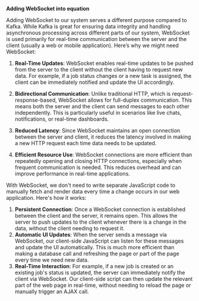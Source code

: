 **Adding WebSocket into equation**

Adding WebSocket to our system serves a different purpose compared to Kafka. While Kafka is great for ensuring data integrity and handling asynchronous processing across different parts of our system, WebSocket is used primarily for real-time communication between the server and the client (usually a web or mobile application). Here’s why we might need WebSocket:

1. **Real-Time Updates**: WebSocket enables real-time updates to be pushed from the server to the client without the client having to request new data. For example, if a job status changes or a new task is assigned, the client can be immediately notified and update the UI accordingly.

2. **Bidirectional Communication**: Unlike traditional HTTP, which is request-response-based, WebSocket allows for full-duplex communication. This means both the server and the client can send messages to each other independently. This is particularly useful in scenarios like live chats, notifications, or real-time dashboards.

3. **Reduced Latency**: Since WebSocket maintains an open connection between the server and client, it reduces the latency involved in making a new HTTP request each time data needs to be updated.

4. **Efficient Resource Use**: WebSocket connections are more efficient than repeatedly opening and closing HTTP connections, especially when frequent communication is needed. This reduces overhead and can improve performance in real-time applications.

With WebSocket, we don't need to write separate JavaScript code to manually fetch and render data every time a change occurs in our web application. Here's how it works:

1. **Persistent Connection**: Once a WebSocket connection is established between the client and the server, it remains open. This allows the server to push updates to the client whenever there is a change in the data, without the client needing to request it.
2. **Automatic UI Updates**: When the server sends a message via WebSocket, our client-side JavaScript can listen for these messages and update the UI automatically. This is much more efficient than making a database call and refreshing the page or part of the page every time we need new data.
3. **Real-Time Interaction**: For example, if a new job is created or an existing job's status is updated, the server can immediately notify the client via WebSocket. Our client-side script can then update the relevant part of the web page in real-time, without needing to reload the page or manually trigger an AJAX call.